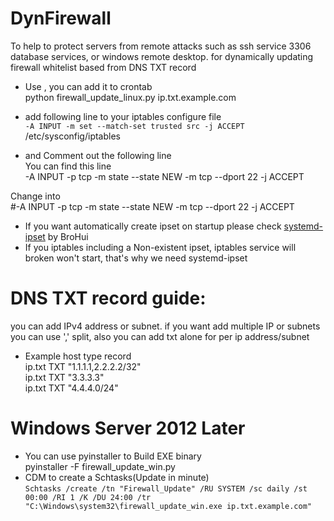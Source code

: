 # DynFirewall
To help to protect servers from remote attacks  such as ssh service 3306 database services, or windows remote desktop.
for dynamically updating firewall whitelist based from DNS TXT record


- Use , you can add it to crontab  
python firewall_update_linux.py ip.txt.example.com

- add following line to your iptables configure file  
`-A INPUT -m set --match-set trusted src -j ACCEPT`  
/etc/sysconfig/iptables  

- and Comment out the following line  
You can find this line  
-A INPUT -p tcp -m state --state NEW -m tcp --dport 22 -j ACCEPT  

Change into  
#-A INPUT -p tcp -m state --state NEW -m tcp --dport 22 -j ACCEPT  

- If you want automatically create ipset on startup please check [systemd-ipset](https://github.com/BroHui/systemd-ipset-service) by BroHui   
- If you iptables including a Non-existent ipset, iptables service will broken won't start, that's why we need systemd-ipset

# DNS TXT record guide:
you can add IPv4 address or subnet. if you want add multiple IP or subnets you can use ',' split, also you can add txt alone for per ip address/subnet 
- Example
host     type  record  
ip.txt   TXT   "1.1.1.1,2.2.2.2/32"  
ip.txt   TXT   "3.3.3.3"  
ip.txt   TXT   "4.4.4.0/24"  


# Windows Server 2012 Later  
- You can use pyinstaller to Build EXE binary  
pyinstaller -F firewall_update_win.py  
- CDM to create a Schtasks(Update in minute)  
`Schtasks /create /tn "Firewall_Update" /RU SYSTEM /sc daily /st 00:00 /RI 1 /K /DU 24:00 /tr "C:\Windows\system32\firewall_update_win.exe ip.txt.example.com"`
